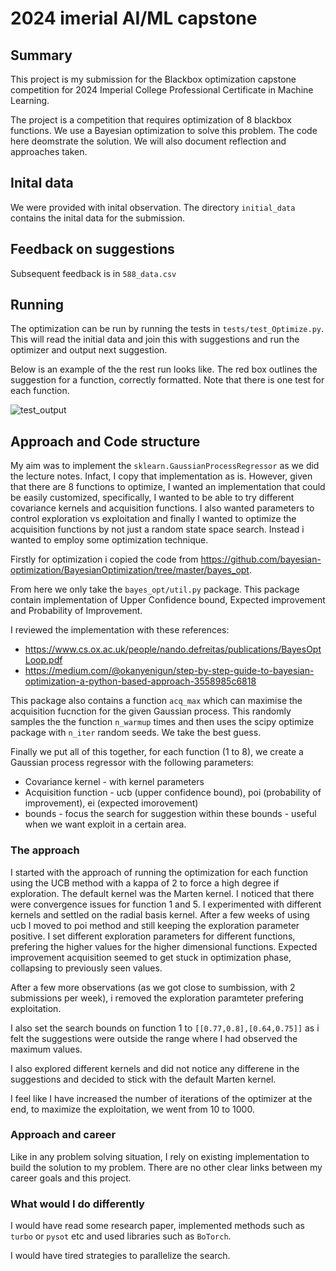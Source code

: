 # 2024 imerial AI/ML capstone

## Summary
This project is my submission for the Blackbox optimization capstone competition for 2024 Imperial College Professional Certificate in Machine Learning.

The project is a competition that requires optimization of 8 blackbox functions. We use a Bayesian optimization to solve this problem.
The code here deomstrate the solution. We will also document reflection and approaches taken.

## Inital data
We were provided with  inital observation. The directory `initial_data` contains the inital data for the submission.

## Feedback on suggestions
Subsequent feedback is in `588_data.csv`

## Running 
The optimization can be run by running the tests in `tests/test_Optimize.py`.
This will read the initial data and join this with suggestions and run the optimizer and output next suggestion.

Below is an example of the the rest run looks like. The red box outlines the suggestion for a function, correctly formatted. Note that there is one test for each function.

![test_output](https://github.com/user-attachments/assets/8e5056d6-6b47-490c-a165-bb5faebb0cb5)


## Approach and Code structure

My aim was to implement the `sklearn.GaussianProcessRegressor` as we did the lecture notes. Infact, I copy that implementation as is. However, given that there are 8 functions to optimize, I wanted an implementation that could be easily customized, specifically, I wanted to be able to try different covariance kernels and acquisition functions. I also wanted parameters to control exploration vs exploitation and finally I wanted to optimize the acquisition functions by not just a random state space search. Instead i wanted to employ some optimization technique.

Firstly for optimization i copied the code from https://github.com/bayesian-optimization/BayesianOptimization/tree/master/bayes_opt.

From here we only take the `bayes_opt/util.py` package. This package contain implementation of Upper Confidence bound, Expected improvement and Probability of Improvement.

I reviewed the implementation with these references: 
* https://www.cs.ox.ac.uk/people/nando.defreitas/publications/BayesOptLoop.pdf
* https://medium.com/@okanyenigun/step-by-step-guide-to-bayesian-optimization-a-python-based-approach-3558985c6818

This package also contains a function `acq_max` which can maximise the acquisition fucnction for the given Gaussian process. This randomly samples the the function `n_warmup` times and then uses the scipy optimize package with `n_iter` random seeds. We take the best guess.

Finally we put all of this together, for each function (1 to 8), we create a Gaussian process regressor with the following parameters:
* Covariance kernel - with kernel parameters
* Acquisition function - ucb (upper confidence bound), poi (probability of improvement), ei (expected imorovement)
* bounds - focus the search for suggestion within these bounds - useful when we want exploit in a certain area.


### The approach

I started with the approach of running the optimization for each function using the UCB method with a kappa of 2 to force a high degree if exploration. The default kernel was the Marten kernel. I noticed that there were convergence issues for function 1 and 5. I experimented with different kernels and settled on the radial basis kernel. After a few weeks of using ucb I moved to poi method and still keeping the exploration parameter positive. I set different exploration parameters for different functions, prefering the higher values for the higher dimensional functions. Expected improvement acquisition seemed to get stuck in optimization phase, collapsing to previously seen values.

After a few more observations (as we got close to sumbission, with 2 submissions per week), i removed the exploration paramteter prefering exploitation.

I also set the search bounds on function 1 to `[[0.77,0.8],[0.64,0.75]]` as i felt the suggestions were outside the range where I had observed the maximum values.

I also explored different kernels and did not notice any differene in the suggestions and decided to stick with the default Marten kernel.

I feel like I have increased the number of iterations of the optimizer at the end, to maximize the exploitation, we went from 10 to 1000.


### Approach and career

Like in any problem solving situation, I rely on existing implementation to build the solution to my problem. There are no other clear links between my career goals and this project.

### What would I do differently
I would have read some research paper, implemented methods such as ``turbo`` or ``pysot`` etc and used libraries such as ``BoTorch``.

I would have tired strategies to parallelize the search.

